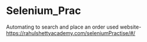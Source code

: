 # Selenium_Prac
Automating to search and place an order
used website- https://rahulshettyacademy.com/seleniumPractise/#/
